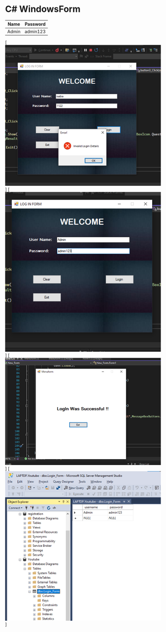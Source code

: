 # C# WindowsForm

|Name|Password|
|---|-----|
|Admin|admin123|

[![Wrong input](p1.png)]
[![Correct input](p2.png)]
[![Login Successful](p3.png)]
[![Inside SQL Database](P4.png)]

